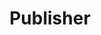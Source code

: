 ---
title: 'Publisher'
field: 'dcterms.publisher'
slug: 'global-publisher'
description: 'An entity responsible for making the resource available.'
comment: 'Usually the name of an organization'
required: True
module: 'Provenance'
cluster: 'Global'
policy: 'Free value. Repeat values.'
---